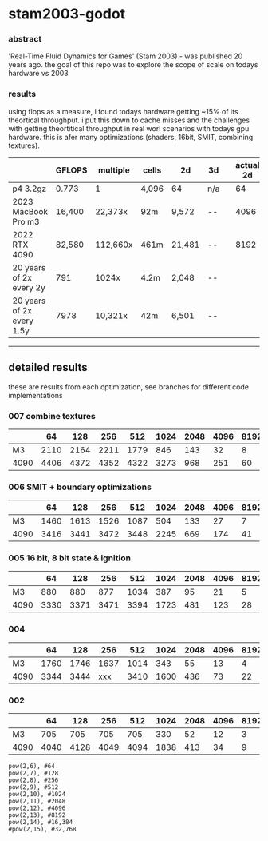 # stam2003-godot

### abstract
'Real-Time Fluid Dynamics for Games' (Stam 2003) - was published 20 years ago. the goal of this repo was to explore the scope of scale on todays hardware vs 2003

### results
using flops as a measure, i found todays hardware getting ~15% of its theortical throughput. i put this down to cache misses and the challenges with getting theortitical throughput in real worl scenarios with todays gpu hardware. this is afer many optimizations (shaders, 16bit, SMIT, combining textures). 

| | GFLOPS | multiple | cells | 2d | 3d | | actual 2d | actual multiple |
|-|-|-|-|-|-|-|-|-|
| p4 3.2gz | 0.773 | 1 |  4,096 | 64 | n/a | | 64
| 2023 MacBook Pro m3 | 16,400 | 22,373x | 92m | 9,572 | -- | | 4096 | 4096x (18%)
| 2022 RTX 4090 | 82,580 | 112,660x | 461m | 21,481 | -- | | 8192 | 16,384x (15%)
| 20 years of 2x every 2y | 791 | 1024x | 4.2m | 2,048 | --
| 20 years of 2x every 1.5y | 7978 | 10,321x | 42m | 6,501 | --

-----

## detailed results

these are results from each optimization, see branches for different code implementations


### 007 combine textures
| | 64 | 128 | 256 | 512 | 1024 | 2048 | 4096 | 8192 | 16,384  | 32,768 |
|-|-|-|-|-|-|-|-|-|-|-|
|M3| 2110 | 2164 | 2211 | 1779 | 846 | 143 | 32 | 8 | 2 | xxx |
|4090| 4406 | 4372 | 4352 | 4322 | 3273 | 968 | 251 | 60 | 7 | xxx |


### 006 SMIT + boundary optimizations
| | 64 | 128 | 256 | 512 | 1024 | 2048 | 4096 | 8192 | 16,384  | 32,768 |
|-|-|-|-|-|-|-|-|-|-|-|
|M3| 1460 | 1613 | 1526 | 1087 | 504 | 133 | 27 | 7 | 2 | xxx |
|4090| 3416 | 3441 | 3472 | 3448 | 2245 | 669 | 174 | 41 | 10 | xxx |

### 005 16 bit, 8 bit state & ignition
| | 64 | 128 | 256 | 512 | 1024 | 2048 | 4096 | 8192 | 16,384  | 32,768 |
|-|-|-|-|-|-|-|-|-|-|-|
|M3| 880 | 880 | 877 | 1034 | 387 | 95 | 21 | 5 | 2 | xxx |
|4090| 3330 | 3371 | 3471 | 3394 | 1723 | 481 | 123 | 28 | 7 | xxx |


### 004

| | 64 | 128 | 256 | 512 | 1024 | 2048 | 4096 | 8192 | 16,384  | 32,768 |
|-|-|-|-|-|-|-|-|-|-|-|
|M3| 1760 | 1746 | 1637 | 1014 | 343 | 55 | 13 | 4 | 1 | xxx |
|4090| 3344 | 3444 | xxx | 3410 | 1600 | 436 | 73 | 22 | 3 | xxx |


### 002

| | 64 | 128 | 256 | 512 | 1024 | 2048 | 4096 | 8192 | 16,384  | 32,768 |
|-|-|-|-|-|-|-|-|-|-|-|
|M3| 705 | 705 | 705 | 705 | 330 | 52 | 12 | 3 | 1 | crash |
|4090| 4040 | 4128 | 4049 | 4094 | 1838 | 413 | 34 | 9 | 2 | crash |



	pow(2,6), #64
	pow(2,7), #128
	pow(2,8), #256
	pow(2,9), #512
	pow(2,10), #1024
	pow(2,11), #2048
	pow(2,12), #4096
	pow(2,13), #8192
	pow(2,14), #16,384
	#pow(2,15), #32,768